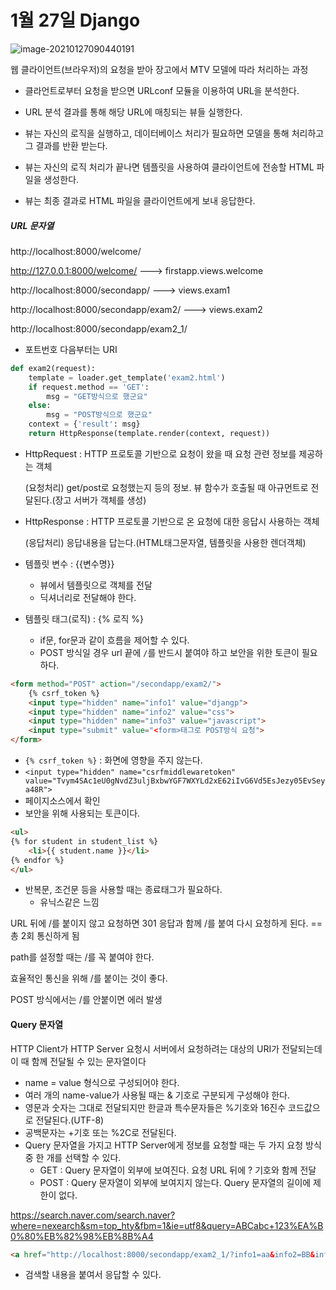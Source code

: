 # 1월 27일 Django



![image-20210127090440191](https://user-images.githubusercontent.com/73389275/110779957-80fac700-82a7-11eb-89f2-cef0ea63b93f.png)

 웹 클라이언트(브라우저)의 요청을 받아 장고에서 MTV 모델에 따라 처리하는 과정

- 클라언트로부터 요청을 받으면 URLconf 모듈을 이용하여 URL을 분석한다.

- URL 분석 결과를 통해 해당 URL에 매칭되는 뷰들 실행한다.

- 뷰는 자신의 로직을 실행하고, 데이터베이스 처리가 필요하면 모델을 통해 처리하고 그 결과를 반환 받는다.

- 뷰는 자신의 로직 처리가 끝나면 템플릿을 사용하여 클라이언트에 전송할 HTML 파일을 생성한다.

- 뷰는 최종 결과로 HTML 파일을 클라이언트에게 보내 응답한다.



##### URL 문자열

http://localhost:8000/welcome/

http://127.0.0.1:8000/welcome/ ---> firstapp.views.welcome

http://localhost:8000/secondapp/ ---> views.exam1

http://localhost:8000/secondapp/exam2/ ---> views.exam2

http://localhost:8000/secondapp/exam2_1/

- 포트번호 다음부터는 URI



```python
def exam2(request):
    template = loader.get_template('exam2.html')
    if request.method == 'GET':
        msg = "GET방식으로 했군요"
    else:
        msg = "POST방식으로 했군요"
    context = {'result': msg}
    return HttpResponse(template.render(context, request))
```



- HttpRequest : HTTP 프로토콜 기반으로 요청이 왔을 때 요청 관련 정보를 제공하는 객체

  (요청처리)	get/post로 요청했는지 등의 정보. 뷰 함수가 호출될 때 아규먼트로 전달된다.(장고 서버가 객체를 생성)

- HttpResponse : HTTP 프로토콜 기반으로 온 요청에 대한 응답시 사용하는 객체

  (응답처리)	응답내용을 답는다.(HTML태그문자열, 템플릿을 사용한 렌더객체)

- 템플릿 변수 : {{변수명}}
  - 뷰에서 템플릿으로 객체를 전달
  - 딕셔너리로 전달해야 한다.
- 템플릿 태그(로직) : {% 로직 %}
  - if문, for문과 같이 흐름을 제어할 수 있다. 
  - POST 방식일 경우 url 끝에 `/`를 반드시 붙여야 하고 보안을 위한 토큰이 필요하다.

```html
<form method="POST" action="/secondapp/exam2/">
    {% csrf_token %}    
    <input type="hidden" name="info1" value="djangp">
    <input type="hidden" name="info2" value="css">
    <input type="hidden" name="info3" value="javascript">
    <input type="submit" value="<form>태그로 POST방식 요청">
</form>
```

-  `{% csrf_token %}` : 화면에 영향을 주지 않는다. 
  - `<input type="hidden" name="csrfmiddlewaretoken" value="Tvym4SAc1eU0gNvdZ3uljBxbwYGF7WXYLd2xE62iIvG6Vd5EsJezy05EvSeya48R">`
  - 페이지소스에서 확인
  - 보안을 위해 사용되는 토큰이다.

```html
<ul>
{% for student in student_list %}
    <li>{{ student.name }}</li>
{% endfor %}
</ul>
```

- 반복문, 조건문 등을 사용할 때는 종료태그가 필요하다.
  -  유닉스같은 느낌



URL 뒤에 /를 붙이지 않고 요청하면 301 응답과 함께 /를 붙여 다시 요청하게 된다. == 총 2회 통신하게 됨

path를 설정할 때는 /를 꼭 붙여야 한다.

효율적인 통신을 위해 /를 붙이는 것이 좋다.

POST 방식에서는 /를 안붙이면 에러 발생



#### Query 문자열

HTTP Client가 HTTP Server 요청시 서버에서 요청하려는 대상의 URI가 전달되는데 이 때 함께 전달될 수 있는 문자열이다

- name = value 형식으로 구성되어야 한다.
- 여러 개의 name-value가 사용될 때는 & 기호로 구분되게 구성해야 한다.
- 영문과 숫자는 그대로 전달되지만 한글과 특수문자들은 %기호와 16진수 코드값으로 전달된다.(UTF-8)
- 공백문자는 +기호 또는 %2C로 전달된다.
- Query 문자열을 가지고 HTTP Server에게 정보를 요청할 때는 두 가지 요청 방식 중 한 개를 선택할 수 있다.
  - GET : Query 문자열이 외부에 보여진다. 요청 URL 뒤에 ? 기호와 함께 전달
  - POST : Query 문자열이 외부에 보여지지 않는다. Query 문자열의 길이에 제한이 없다.

https://search.naver.com/search.naver?where=nexearch&sm=top_hty&fbm=1&ie=utf8&query=ABCabc+123%EA%B0%80%EB%82%98%EB%8B%A4



```html
<a href="http://localhost:8000/secondapp/exam2_1/?info1=aa&info2=BB&info3=CC"></a>
```

- 검색할 내용을 붙여서 응답할 수 있다.
